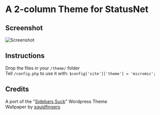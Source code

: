# A 2-column Theme for StatusNet

## Screenshot

![Screenshot](https://github.com/chimo/micromic/raw/master/screenshot.png)

## Instructions

Drop the files in your `/theme/` folder  
Tell `/config.php` to use it with: `$config['site']['theme'] = 'micromic';`

## Credits

A port of the "[Sidebars Suck](http://wordpress.org/extend/themes/sidebarssuck)" Wordpress Theme  
Wallpaper by [squidfingers](http://www.squidfingers.com/patterns/)